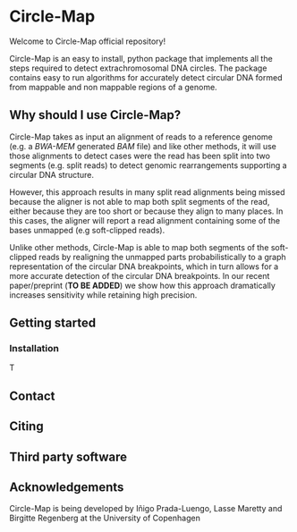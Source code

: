 # Circle-Map

Welcome to Circle-Map official repository!

Circle-Map is an easy to install, python package that implements all the steps required to detect extrachromosomal DNA circles. The package  contains easy to run algorithms for accurately detect circular DNA formed from mappable and non mappable regions of a genome.

    
## Why should I use Circle-Map?

Circle-Map takes as input an alignment of reads to a reference genome (e.g. a *BWA-MEM* generated *BAM* file) and like other methods, it will use those alignments to detect cases were the read has been split into two segments (e.g. split reads) to detect genomic rearrangements supporting a circular DNA structure.

However, this approach results in many split read alignments being missed because the aligner is not able to map both split segments of the read, either because they are too short or because they align to many places. In this cases, the aligner will report a read alignment containing some of the bases unmapped (e.g soft-clipped reads). 

Unlike other methods, Circle-Map is able to map both segments of the soft-clipped reads by realigning the unmapped parts probabilistically to a graph representation of the circular DNA breakpoints, which in turn allows for a more accurate detection of the circular DNA breakpoints. In our recent paper/preprint (**TO BE ADDED**) we show how this approach dramatically increases sensitivity while retaining high precision.


## Getting started

### Installation

T

## Contact

## Citing

## Third party software

## Acknowledgements

Circle-Map is being developed by Iñigo Prada-Luengo, Lasse Maretty and Birgitte Regenberg at the University of Copenhagen
